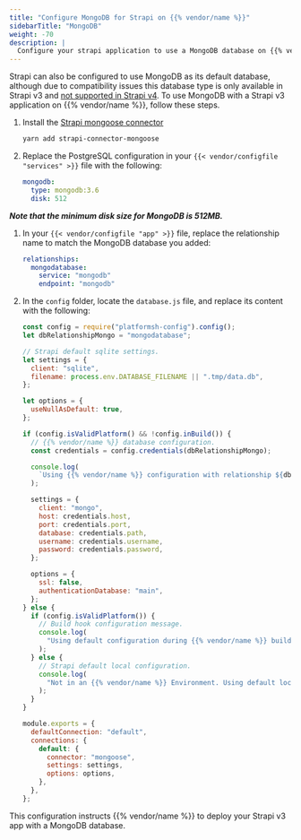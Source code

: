 ```yaml
---
title: "Configure MongoDB for Strapi on {{% vendor/name %}}"
sidebarTitle: "MongoDB"
weight: -70
description: |
  Configure your strapi application to use a MongoDB database on {{% vendor/name %}} (v3 only).
---
```


Strapi can also be configured to use MongoDB as its default database,
although due to compatibility issues this database type is only available in Strapi v3 and [not supported in Strapi v4](https://forum.strapi.io/t/mongodb-compatibility-delayed-on-v4/4549).
To use MongoDB with a Strapi v3 application on {{% vendor/name %}}, follow these steps.

1. Install the [Strapi mongoose connector](https://yarnpkg.com/package/strapi-connector-mongoose)

   ```bash
   yarn add strapi-connector-mongoose
   ```

1. Replace the PostgreSQL configuration in your `{{< vendor/configfile "services" >}}` file with the following:

   ```yaml {configFile="services"}
   mongodb:
     type: mongodb:3.6
     disk: 512
   ```

  **_Note that the minimum disk size for MongoDB is 512MB._**

1. In your `{{< vendor/configfile "app" >}}` file, replace the relationship name to match the MongoDB database you added:

   ```yaml {configFile="app"}
   relationships:
     mongodatabase:
       service: "mongodb"
       endpoint: "mongodb"
   ```

1. In the `config` folder, locate the `database.js` file, and replace its content with the following:

   ```js
   const config = require("platformsh-config").config();
   let dbRelationshipMongo = "mongodatabase";

   // Strapi default sqlite settings.
   let settings = {
     client: "sqlite",
     filename: process.env.DATABASE_FILENAME || ".tmp/data.db",
   };

   let options = {
     useNullAsDefault: true,
   };

   if (config.isValidPlatform() && !config.inBuild()) {
     // {{% vendor/name %}} database configuration.
     const credentials = config.credentials(dbRelationshipMongo);

     console.log(
       `Using {{% vendor/name %}} configuration with relationship ${dbRelationshipMongo}.`
     );

     settings = {
       client: "mongo",
       host: credentials.host,
       port: credentials.port,
       database: credentials.path,
       username: credentials.username,
       password: credentials.password,
     };

     options = {
       ssl: false,
       authenticationDatabase: "main",
     };
   } else {
     if (config.isValidPlatform()) {
       // Build hook configuration message.
       console.log(
         "Using default configuration during {{% vendor/name %}} build hook until relationships are available."
       );
     } else {
       // Strapi default local configuration.
       console.log(
         "Not in an {{% vendor/name %}} Environment. Using default local sqlite configuration."
       );
     }
   }

   module.exports = {
     defaultConnection: "default",
     connections: {
       default: {
         connector: "mongoose",
         settings: settings,
         options: options,
       },
     },
   };
   ```

This configuration instructs {{% vendor/name %}} to deploy your Strapi v3 app with a MongoDB database.
